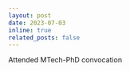 ```yaml
---
layout: post
date: 2023-07-03
inline: true
related_posts: false
---
```


Attended MTech-PhD convocation
